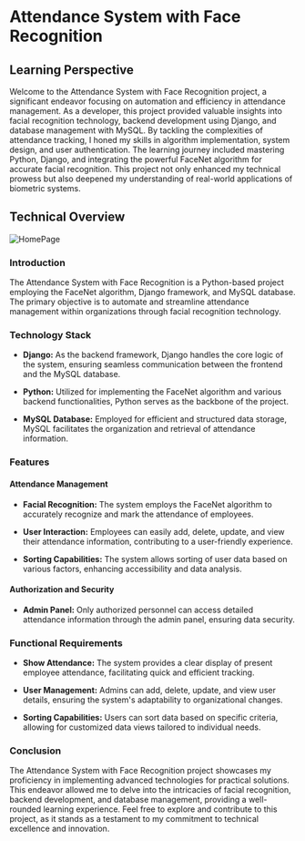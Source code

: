 # Attendance System with Face Recognition

## Learning Perspective

Welcome to the Attendance System with Face Recognition project, a significant endeavor focusing on automation and efficiency in attendance management. As a developer, this project provided valuable insights into facial recognition technology, backend development using Django, and database management with MySQL. By tackling the complexities of attendance tracking, I honed my skills in algorithm implementation, system design, and user authentication. The learning journey included mastering Python, Django, and integrating the powerful FaceNet algorithm for accurate facial recognition. This project not only enhanced my technical prowess but also deepened my understanding of real-world applications of biometric systems.

## Technical Overview
![HomePage](https://github.com/nishantgour2/Attendnce-System-django-facenet/assets/51044775/62e9ea52-45f8-4881-bfeb-40ca73e32415)


### Introduction

The Attendance System with Face Recognition is a Python-based project employing the FaceNet algorithm, Django framework, and MySQL database. The primary objective is to automate and streamline attendance management within organizations through facial recognition technology.

### Technology Stack

- **Django:** As the backend framework, Django handles the core logic of the system, ensuring seamless communication between the frontend and the MySQL database.

- **Python:** Utilized for implementing the FaceNet algorithm and various backend functionalities, Python serves as the backbone of the project.

- **MySQL Database:** Employed for efficient and structured data storage, MySQL facilitates the organization and retrieval of attendance information.

### Features

#### Attendance Management

- **Facial Recognition:** The system employs the FaceNet algorithm to accurately recognize and mark the attendance of employees.

- **User Interaction:** Employees can easily add, delete, update, and view their attendance information, contributing to a user-friendly experience.

- **Sorting Capabilities:** The system allows sorting of user data based on various factors, enhancing accessibility and data analysis.

#### Authorization and Security

- **Admin Panel:** Only authorized personnel can access detailed attendance information through the admin panel, ensuring data security.

### Functional Requirements

- **Show Attendance:** The system provides a clear display of present employee attendance, facilitating quick and efficient tracking.

- **User Management:** Admins can add, delete, update, and view user details, ensuring the system's adaptability to organizational changes.

- **Sorting Capabilities:** Users can sort data based on specific criteria, allowing for customized data views tailored to individual needs.

### Conclusion

The Attendance System with Face Recognition project showcases my proficiency in implementing advanced technologies for practical solutions. This endeavor allowed me to delve into the intricacies of facial recognition, backend development, and database management, providing a well-rounded learning experience. Feel free to explore and contribute to this project, as it stands as a testament to my commitment to technical excellence and innovation.
